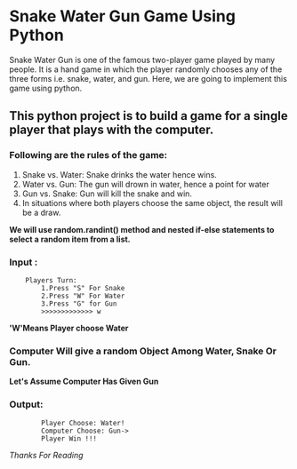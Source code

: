 # Snake Water Gun Game Using Python

Snake Water Gun is one of the famous two-player game played by many people. It is a hand game in which the player randomly chooses any of the three forms i.e. snake, water, and gun. Here, we are going to implement this game using python. 

## This python project is to build a game for a single player that plays with the computer.

### Following are the rules of the game:

1. Snake vs. Water: Snake drinks the water hence wins.
2. Water vs. Gun: The gun will drown in water, hence a point for water
3. Gun vs. Snake: Gun will kill the snake and win.
4. In situations where both players choose the same object, the result will be a draw.

**We will use random.randint() method and nested if-else statements to select a random item from a list.**


### Input :
        Players Turn:
            1.Press "S" For Snake 
            2.Press "W" For Water 
            3.Press "G" for Gun   
            >>>>>>>>>>>>> w  

**'W'Means Player choose Water**


### Computer Will give a random Object Among Water, Snake Or Gun.
**Let's Assume Computer Has Given Gun**


### Output:
            Player Choose: Water!
            Computer Choose: Gun->
            Player Win !!!


*Thanks For Reading*



